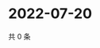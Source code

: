 # 2022-07-20

共 0 条

<!-- BEGIN WEIBO -->
<!-- 最后更新时间 Wed Jul 20 2022 09:26:14 GMT+0800 (China Standard Time) -->

<!-- END WEIBO -->
